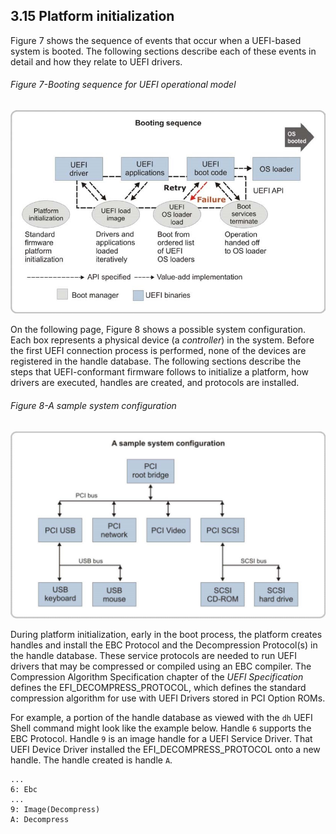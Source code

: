 <!--- @file
  3.15 Platform initialization

  Copyright (c) 2012-2018, Intel Corporation. All rights reserved.<BR>

  Redistribution and use in source (original document form) and 'compiled'
  forms (converted to PDF, epub, HTML and other formats) with or without
  modification, are permitted provided that the following conditions are met:

  1) Redistributions of source code (original document form) must retain the
     above copyright notice, this list of conditions and the following
     disclaimer as the first lines of this file unmodified.

  2) Redistributions in compiled form (transformed to other DTDs, converted to
     PDF, epub, HTML and other formats) must reproduce the above copyright
     notice, this list of conditions and the following disclaimer in the
     documentation and/or other materials provided with the distribution.

  THIS DOCUMENTATION IS PROVIDED BY TIANOCORE PROJECT "AS IS" AND ANY EXPRESS OR
  IMPLIED WARRANTIES, INCLUDING, BUT NOT LIMITED TO, THE IMPLIED WARRANTIES OF
  MERCHANTABILITY AND FITNESS FOR A PARTICULAR PURPOSE ARE DISCLAIMED. IN NO
  EVENT SHALL TIANOCORE PROJECT  BE LIABLE FOR ANY DIRECT, INDIRECT, INCIDENTAL,
  SPECIAL, EXEMPLARY, OR CONSEQUENTIAL DAMAGES (INCLUDING, BUT NOT LIMITED TO,
  PROCUREMENT OF SUBSTITUTE GOODS OR SERVICES; LOSS OF USE, DATA, OR PROFITS;
  OR BUSINESS INTERRUPTION) HOWEVER CAUSED AND ON ANY THEORY OF LIABILITY,
  WHETHER IN CONTRACT, STRICT LIABILITY, OR TORT (INCLUDING NEGLIGENCE OR
  OTHERWISE) ARISING IN ANY WAY OUT OF THE USE OF THIS DOCUMENTATION, EVEN IF
  ADVISED OF THE POSSIBILITY OF SUCH DAMAGE.

-->

## 3.15 Platform initialization

Figure 7 shows the sequence of events that occur when a UEFI-based system is
booted. The following sections describe each of these events in detail and how
they relate to UEFI drivers.

###### Figure 7-Booting sequence for UEFI operational model

![](../../media/image13.jpg)

On the following page, Figure 8 shows a possible system configuration. Each box
represents a physical device (a _controller_) in the system. Before the first
UEFI connection process is performed, none of the devices are registered in the
handle database. The following sections describe the steps that UEFI-conformant
firmware follows to initialize a platform, how drivers are executed, handles
are created, and protocols are installed.

<div style="page-break-after: always;"></div>

###### Figure 8-A sample system configuration

![](../../media/image15.jpg)

During platform initialization, early in the boot process, the platform creates
handles and install the EBC Protocol and the Decompression Protocol(s) in the
handle database. These service protocols are needed to run UEFI drivers that
may be compressed or compiled using an EBC compiler. The Compression Algorithm
Specification chapter of the _UEFI Specification_ defines the
EFI_DECOMPRESS_PROTOCOL, which defines the standard compression algorithm for
use with UEFI Drivers stored in PCI Option ROMs.

For example, a portion of the handle database as viewed with the `dh` UEFI
Shell command might look like the example below. Handle `6` supports the EBC
Protocol. Handle `9` is an image handle for a UEFI Service Driver. That UEFI
Device Driver installed the EFI_DECOMPRESS_PROTOCOL onto a new handle. The
handle created is handle `A`.

```
...
6: Ebc
...
9: Image(Decompress)
A: Decompress
```
